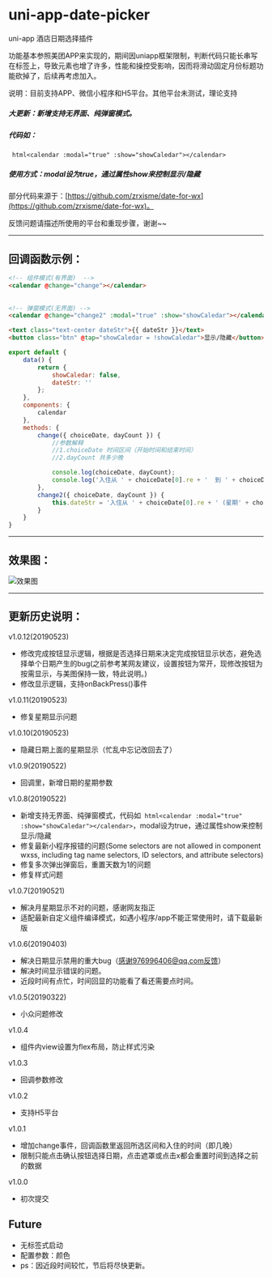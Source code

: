 # uni-app-date-picker
uni-app 酒店日期选择插件
   
功能基本参照美团APP来实现的，期间因uniapp框架限制，判断代码只能长串写在标签上，导致元素也增了许多，性能和操控受影响，因而将滑动固定月份标题功能砍掉了，后续再考虑加入。
   
说明：目前支持APP、微信小程序和H5平台。其他平台未测试，理论支持   

   
##### 大更新：新增支持无界面、纯弹窗模式。
##### 代码如：
``` html<calendar :modal="true" :show="showCaledar"></calendar>```
##### 使用方式：modal设为true，通过属性show来控制显示/隐藏   
   
   
部分代码来源于：[https://github.com/zrxisme/date-for-wx](https://github.com/zrxisme/date-for-wx)。   
   
反馈问题请描述所使用的平台和重现步骤，谢谢~~   
   
   
---
## 回调函数示例：

``` html
<!-- 组件模式(有界面)  -->
<calendar @change="change"></calendar>
   
   
<!-- 弹窗模式(无界面) -->
<calendar @change="change2" :modal="true" :show="showCaledar"></calendar>

<text class="text-center dateStr">{{ dateStr }}</text>
<button class="btn" @tap="showCaledar = !showCaledar">显示/隐藏</button>
``` 
   
   
   
``` javascript
export default {
	data() {
		return {
			showCaledar: false,
			dateStr: ''
		};
	},
	components: {
		calendar
	},
	methods: {
		change({ choiceDate, dayCount }) {
			//参数解释
			//1.choiceDate 时间区间（开始时间和结束时间）
			//2.dayCount 共多少晚

			console.log(choiceDate, dayCount);
			console.log('入住从 ' + choiceDate[0].re + '  到 ' + choiceDate[1].re + '  共 ' + dayCount + ' 晚');
		},
		change2({ choiceDate, dayCount }) {
			this.dateStr = '入住从 ' + choiceDate[0].re + ' (星期' + choiceDate[0].week + ')  到 ' + choiceDate[1].re + '(星期' + choiceDate[1].week + ')' + '  共 ' + dayCount + ' 晚 ';
		}
	}
}
```
   
   
---
## 效果图：
![效果图](https://zhangdaren.github.io/uni-app-date-picker/static/date-picker/gif.gif)
   

---
## 更新历史说明：   
v1.0.12(20190523)   
* 修改完成按钮显示逻辑，根据是否选择日期来决定完成按钮显示状态，避免选择单个日期产生的bug(之前参考某网友建议，设置按钮为常开，现修改按钮为按需显示，与美图保持一致，特此说明。)   
* 修改显示逻辑，支持onBackPress()事件
   
v1.0.11(20190523)   
* 修复星期显示问题   
   
v1.0.10(20190523)   
* 隐藏日期上面的星期显示（忙乱中忘记改回去了）   
   
v1.0.9(20190522)   
* 回调里，新增日期的星期参数   
   
v1.0.8(20190522)   
* 新增支持无界面、纯弹窗模式，代码如``` html<calendar :modal="true" :show="showCaledar"></calendar>```，modal设为true，通过属性show来控制显示/隐藏   
* 修复最新小程序报错的问题(Some selectors are not allowed in component wxss, including tag name selectors, ID selectors, and attribute selectors)   
* 修复多次弹出弹窗后，重置天数为1的问题   
* 修复样式问题   
   
v1.0.7(20190521)   
* 解决月星期显示不对的问题，感谢网友指正   
* 适配最新自定义组件编译模式，如遇小程序/app不能正常使用时，请下载最新版   
   
v1.0.6(20190403)   
* 解决日期显示禁用的重大bug（感谢976996406@qq.com反馈）   
* 解决时间显示错误的问题。   
* 近段时间有点忙，时间回显的功能看了看还需要点时间。   
   
v1.0.5(20190322)   
* 小众问题修改   
   
v1.0.4   
* 组件内view设置为flex布局，防止样式污染   
   
v1.0.3   
* 回调参数修改   
   
v1.0.2   
* 支持H5平台   
   
v1.0.1   
* 增加change事件，回调函数里返回所选区间和入住的时间（即几晚）   
* 限制只能点击确认按钮选择日期，点击遮罩或点击x都会重置时间到选择之前的数据   
   
v1.0.0   
* 初次提交   
   
   
## Future   
* 无标签式启动   
* 配置参数：颜色
* ps：因近段时间较忙，节后将尽快更新。
